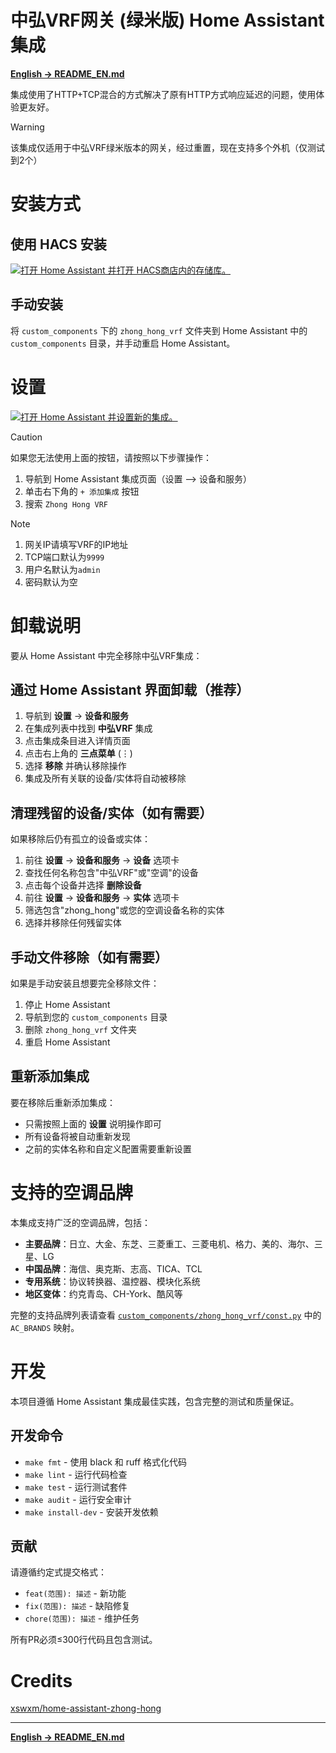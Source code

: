 # 中弘VRF网关 (绿米版) Home Assistant集成

**[English → README_EN.md](./README_EN.md)**

集成使用了HTTP+TCP混合的方式解决了原有HTTP方式响应延迟的问题，使用体验更友好。

> [!WARNING]
> 
> 该集成仅适用于中弘VRF绿米版本的网关，经过重置，现在支持多个外机（仅测试到2个）

# 安装方式

## 使用 HACS 安装

[![打开 Home Assistant 并打开 HACS商店内的存储库。](https://my.home-assistant.io/badges/hacs_repository.svg)](https://my.home-assistant.io/redirect/hacs_repository/?owner=Johnnybyzhang&repository=Zhong_Hong_VRF&category=integration)

## 手动安装

将 `custom_components` 下的 `zhong_hong_vrf` 文件夹到 Home Assistant 中的`custom_components` 目录，并手动重启 Home Assistant。

# 设置

[![打开 Home Assistant 并设置新的集成。](https://my.home-assistant.io/badges/config_flow_start.svg)](https://my.home-assistant.io/redirect/config_flow_start/?domain=zhong_hong_vrf)

> [!CAUTION]
> 
> 如果您无法使用上面的按钮，请按照以下步骤操作：
> 
> 1. 导航到 Home Assistant 集成页面（设置 --> 设备和服务）
> 2. 单击右下角的 `+ 添加集成` 按钮
> 3. 搜索 `Zhong Hong VRF`

> [!NOTE]
> 
> 1. 网关IP请填写VRF的IP地址
> 2. TCP端口默认为`9999`
> 3. 用户名默认为`admin`
> 4. 密码默认为空

# 卸载说明

要从 Home Assistant 中完全移除中弘VRF集成：

## 通过 Home Assistant 界面卸载（推荐）

1. 导航到 **设置** → **设备和服务**
2. 在集成列表中找到 **中弘VRF** 集成
3. 点击集成条目进入详情页面
4. 点击右上角的 **三点菜单** (⋮)
5. 选择 **移除** 并确认移除操作
6. 集成及所有关联的设备/实体将自动被移除

## 清理残留的设备/实体（如有需要）

如果移除后仍有孤立的设备或实体：

1. 前往 **设置** → **设备和服务** → **设备** 选项卡
2. 查找任何名称包含"中弘VRF"或"空调"的设备
3. 点击每个设备并选择 **删除设备**
4. 前往 **设置** → **设备和服务** → **实体** 选项卡
5. 筛选包含"zhong_hong"或您的空调设备名称的实体
6. 选择并移除任何残留实体

## 手动文件移除（如有需要）

如果是手动安装且想要完全移除文件：

1. 停止 Home Assistant
2. 导航到您的 `custom_components` 目录
3. 删除 `zhong_hong_vrf` 文件夹
4. 重启 Home Assistant

## 重新添加集成

要在移除后重新添加集成：
- 只需按照上面的 **设置** 说明操作即可
- 所有设备将被自动重新发现
- 之前的实体名称和自定义配置需要重新设置

# 支持的空调品牌

本集成支持广泛的空调品牌，包括：
- **主要品牌**：日立、大金、东芝、三菱重工、三菱电机、格力、美的、海尔、三星、LG
- **中国品牌**：海信、奥克斯、志高、TICA、TCL
- **专用系统**：协议转换器、温控器、模块化系统
- **地区变体**：约克青岛、CH-York、酷风等

完整的支持品牌列表请查看 [`custom_components/zhong_hong_vrf/const.py`](https://github.com/Johnnybyzhang/Zhong_Hong_VRF/blob/main/custom_components/zhong_hong_vrf/const.py) 中的 `AC_BRANDS` 映射。

# 开发

本项目遵循 Home Assistant 集成最佳实践，包含完整的测试和质量保证。

## 开发命令

- `make fmt` - 使用 black 和 ruff 格式化代码
- `make lint` - 运行代码检查
- `make test` - 运行测试套件
- `make audit` - 运行安全审计
- `make install-dev` - 安装开发依赖

## 贡献

请遵循约定式提交格式：
- `feat(范围): 描述` - 新功能
- `fix(范围): 描述` - 缺陷修复
- `chore(范围): 描述` - 维护任务

所有PR必须≤300行代码且包含测试。

# Credits

[xswxm/home-assistant-zhong-hong](https://github.com/xswxm/home-assistant-zhong-hong)

---

**[English → README_EN.md](./README_EN.md)**
